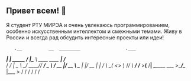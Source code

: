 ## Привет всем! 👋

Я студент РТУ МИРЭА и очень увлекаюсь программированием, особенно искусственным интеллектом и смежными темами. Живу в России и всегда рад обсудить интересные проекты или идеи!


       .__          __  ________                 .___      
  _____|  | _____ _/  |_\_____  \ ____  ____   __| _/____  
 /  ___/  | \__  \\   __\/  ____// ___\/  _ \ / __ |/ __ \ 
 \___ \|  |__/ __ \|  | /       \  \__(  <_> ) /_/ \  ___/ 
/____  >____(____  /__| \_______ \___  >____/\____ |\___  >
     \/          \/             \/   \/           \/    \/ 
